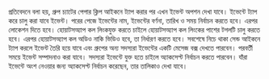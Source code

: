প্রতিবেদনে বলা হয়, গ্রুপ চ্যাটের পেপার ক্লিপ আইকনে ট্যাপ করার পর এখন ইভেন্ট অপশন দেখা যাবে। ইভেন্টে ট্যাপ করে চালু করা যাবে ইভেন্ট। পরের পেজে ইভেন্টের নাম, ইভেন্টের বর্ণনা, তারিখ ও সময় নির্বাচন করতে হবে। এরপর লোকেশন দিতে হবে। হোয়াটসঅ্যাপ কল লিংকযুক্ত করতে চাইলে হোয়াটসঅ্যাপ কল লিংকের পাশের টগলটি চালু করতে হবে। এরপর হোয়াটসঅ্যাপ কল অডিও নাকি ভিডিও হবে, তা নির্ধারণ করতে হবে। সবশেষে নিচে থাকা সেন্ড আইকনে ট্যাপ করলে ইভেন্ট তৈরি হয়ে যাবে এবং গ্রুপের অন্য সদস্যরা ইভেন্টের একটি মেসেজ বক্স দেখতে পারবেন। পরবর্তী সময়ে ইভেন্ট সম্পাদনাও করা যাবে। সদস্যরা ইভেন্টে যুক্ত হতে চাইলে অ্যাকসেপ্ট নির্বাচন করতে পারবেন। যাঁরা ইভেন্টে অংশ নেওয়ার জন্য অ্যাকসেপ্ট নির্বাচন করেছেন, তার তালিকাও দেখা যাবে।
